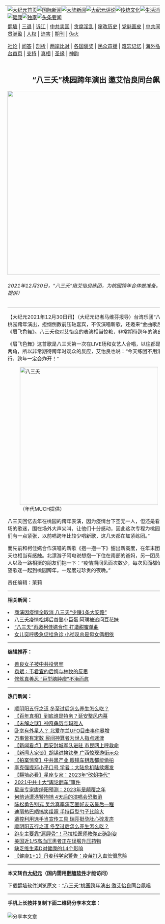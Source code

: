 <a name="1" id="1" target="_blank"></a><span id="1"></span>
<table align=center border="0"><tr><td colspan="2" VALIGN=TOP><a href="https://github.com/ycbkmj370/djy/blob/master/gb/nf1351518.md#1"><img src="https://raw.githubusercontent.com/ycbkmj370/www/master/t/djy/1.jpg" title="大纪元首页" alt="大纪元首页"></a><a href="https://github.com/ycbkmj370/djy/blob/master/gb/n24hr.md#1"><img src="https://raw.githubusercontent.com/ycbkmj370/www/master/t/djy/3.jpg" title="国际新闻" alt="国际新闻"></a><a href="https://github.com/ycbkmj370/djy/blob/master/gb/nsc413.md#1"><img src="https://raw.githubusercontent.com/ycbkmj370/www/master/t/djy/4.jpg" title="大陆新闻" alt="大陆新闻"></a><a href="https://github.com/ycbkmj370/djy/blob/master/gb/news392.md#1"><img src="https://raw.githubusercontent.com/ycbkmj370/www/master/t/djy/5.jpg" title="大纪元评论" alt="大纪元评论"></a><a href="https://github.com/ycbkmj370/djy/blob/master/gb/news2007.md#1"><img src="https://raw.githubusercontent.com/ycbkmj370/www/master/t/djy/6.jpg" title="传统文化" alt="传统文化"></a><a href="https://github.com/ycbkmj370/djy/blob/master/gb/news2008.md#1"><img src="https://raw.githubusercontent.com/ycbkmj370/www/master/t/djy/7.jpg" title="生活消费" alt="生活消费"></a><a href="https://github.com/ycbkmj370/djy/blob/master/gb/ncyule.md#1"><img src="https://raw.githubusercontent.com/ycbkmj370/www/master/t/djy/8.jpg" title="娱乐休闲" alt="娱乐休闲"></a><a href="https://github.com/ycbkmj370/djy/blob/master/gb/nsc1002.md#1"><img src="https://raw.githubusercontent.com/ycbkmj370/www/master/t/djy/9.jpg" title="健康" alt="健康"></a><a href="https://github.com/ycbkmj370/djy/blob/master/gb/nf6092.md#1"><img src="https://raw.githubusercontent.com/ycbkmj370/www/master/t/djy/10a.jpg" title="独家" alt="独家"></a><a href="https://github.com/ycbkmj370/djy/blob/master/gb/nf4514.md#1"><img src="https://raw.githubusercontent.com/ycbkmj370/www/master/t/djy/12a.jpg" title="头条要闻" alt="头条要闻"></a></td></tr>
<tr><td colspan="2" VALIGN=TOP><a target="_blank" href="https://github.com/ycbkmj370/www/blob/master/README.md?zsrh#1">翻墙</a> | <a target="_blank" href="https://github.com/ycbkmj370/djy/blob/master/gb/nf5657.md#1">三退</a> | <a target="_blank" href="https://github.com/ycbkmj370/djy/blob/master/gb/nf6124.md#1">诉江</a> | <a target="_blank" href="https://github.com/ycbkmj370/djy/blob/master/gb/nf1176117.md#1">中共卖国</a> | <a target="_blank" href="https://github.com/ycbkmj370/djy/blob/master/gb/nf5773.md#1">贪腐淫乱</a> | <a target="_blank" href="https://github.com/ycbkmj370/djy/blob/master/gb/nf1176115.md#1">窜改历史</a> | <a target="_blank" href="https://github.com/ycbkmj370/djy/blob/master/gb/nf1176107.md#1">党魁画皮</a> | <a target="_blank" href="https://github.com/ycbkmj370/djy/blob/master/gb/nf1320400.md#1">中共间谍</a> | <a target="_blank" href="https://github.com/ycbkmj370/djy/blob/master/gb/nf1176114.md#1">破坏传统</a> | <a target="_blank" href="https://github.com/ycbkmj370/ntdtv/blob/master/gb/prog447_1.md#1">恶贯满盈</a> | <a target="_blank" href="https://github.com/ycbkmj370/djy/blob/master/gb/ncid278.md#1">人权</a> | <a target="_blank" href="https://github.com/ycbkmj370/djy/blob/master/gb/nf1176111.md#1">迫害</a> | <a target="_blank" href="https://gitlab.com/szzdlab/mh-qikan/blob/master/README.md#1">期刊</a> | <a target="_blank" href="https://github.com/ycbkmj370/djy/blob/master/gb/nf5562.md#1">伪火</a></p><p><a target="_blank" href="https://github.com/ycbkmj370/djy/blob/master/gb/9p.md#1">社论</a> | <a target="_blank" href="https://github.com/ycbkmj370/djy/blob/master/gb/nf4378.md#1">问答</a> | <a target="_blank" href="https://github.com/ycbkmj370/djy/blob/master/gb/nf5792.md#1">剖析</a> | <a target="_blank" href="https://github.com/ycbkmj370/djy/blob/master/gb/nf5735.md#1">两岸比对</a> | <a target="_blank" href="https://github.com/ycbkmj370/djy/blob/master/gb/nf6119.md#1">各国褒奖</a> | <a target="_blank" href="https://github.com/ycbkmj370/djy/blob/master/gb/nf6120.md#1">民众声援</a> | <a target="_blank" href="https://github.com/ycbkmj370/djy/blob/master/gb/nf1188594.md#1">难忘记忆</a> | <a target="_blank" href="https://github.com/ycbkmj370/djy/blob/master/gb/nf3180.md#1">海外弘传</a> | <a target="_blank" href="https://github.com/ycbkmj370/djy/blob/master/gb/nf5410.md#1">万人上访</a> | <a target="_blank" href="https://github.com/ycbkmj370/www/blob/master/README.md?zsrh#1">平台首页</a> | <a target="_blank" href="https://github.com/ycbkmj370/djy/blob/master/gb/nf4386.md#1">支持</a> | <a target="_blank" href="https://github.com/ycbkmj370/djy/blob/master/gb/nf4389.md#1">真相</a> | <a target="_blank" href="https://github.com/ycbkmj370/djy/blob/master/gb/nf5790.md#1">圣缘</a> | <a target="_blank" href="https://github.com/ycbkmj370/djy/blob/master/gb/nf4786.md#1">神韵</a></td></tr>
<tr><td VALIGN=TOP width="626"><h2 align=center>“八三夭”桃园跨年演出 邀艾怡良同台飙唱</h2>
<img width="600" src="https://i.epochtimes.com/assets/uploads/2021/12/id13468727-2112300322291487-600x400.jpg" />
<h6>2021年12月30日，“八三夭”揪艾怡良练团，为桃园跨年合体做准备。（年代MUCH提供）
</h6>
<hr>
	<p>【大纪元2021年12月30日讯】（大纪元记者马维芬报导）台湾乐团“<ahref="https://github.com/ycbkmj370/djy/blob/master/gb/tag/%E5%85%AB%E4%B8%89%E5%A4%AD.md#1">八三夭</a>”独家在桃园跨年演出，担纲倒数前压轴嘉宾，不仅演唱新歌，还邀来“金曲歌后”艾怡良合唱《眉飞色舞》。八三夭也对艾怡良的表演相当惊艳，非常期待跨年的演出。</p>
<p>《眉飞色舞》这首歌是<ahref="https://github.com/ycbkmj370/djy/blob/master/gb/tag/%E5%85%AB%E4%B8%89%E5%A4%AD.md#1">八三夭</a>第一次在LIVE场和女艺人合唱，以往都是阿璞一人分饰两角，所以非常期待跨年时观众的反应，艾怡良也说：“今天练团不用灌酒就嗨到不行，跨年一定会炸开！”</p>
<figure id="attachment_13468729" aria-describedby="caption-attachment-13468729" style="width: 450px" class="wp-caption aligncenter"><a target="_blank" href="https://i.epochtimes.com/assets/uploads/2021/12/id13468729-2112300322271487.jpg"><img class="size-large wp-image-13468729" title="八三夭" src="https://i.epochtimes.com/assets/uploads/2021/12/id13468729-2112300322271487.jpg" alt="八三夭" width="450" b="600" /></a><figcaption id="caption-attachment-13468729" class="wp-caption-text">（年代MUCH提供）</figcaption></figure>
<p>八三夭回忆去年在桃园的跨年表演，因为疫情台下空无一人，但还是看到许多不得入场的歌迷，围在场外大声尖叫，让他们十分感动，因此这次专程为桃园准备新歌：“我们有一点紧张，以前唱跨年比较少唱新歌，这几天都在加紧练团。”</p>
<p>而先前和柯佳嬿合作演唱的新歌《抱一抱一下》甜出新高度，在年末团聚时刻，八三夭也相当有感触。北漂游子阿电说想抱一下住在南部的爸妈，另一团员刘逼也想和家人以及一路相挺的朋友们抱一下：“疫情期间见面次数少，每次见面都值得珍惜，也希望歌迷一起到桃园跨年，一起度过珍贵的夜晚。”</p>
<p>责任编辑：茉莉</p>
	
<hr>


<strong>相关新闻：</strong>
<li><a href="https://github.com/ycbkmj370/djy/blob/master/gb/20/6/23/n12207007.md#1">商演因疫情全取消 八三夭“少赚1条大安路”</a></li>
<li><a href="https://github.com/ycbkmj370/djy/blob/master/gb/21/11/9/n13364388.md#1">八三夭疫情松绑后首登小巨蛋 阿璞被追问豆花妹</a></li>
<li><a href="https://github.com/ycbkmj370/djy/blob/master/gb/21/11/19/n13385658.md#1">“八三夭”再邀柯佳嬿合作 打造甜蜜单曲</a></li>
<li><a href="https://github.com/ycbkmj370/djy/blob/master/gb/21/12/30/n13468385.md#1">女儿突呼吸急促挂急诊 小祯叹总是母女俩相依</a></li>
<hr>


<strong>编辑推荐：</strong>
<li><a href="https://github.com/upjkzu3674/djy/blob/master/gb/13/9/29/n3974789.md?dfh#1" target="_blank">善良女子被中共投男牢</a></li><li><a href="https://github.com/tsiac2612/djy/blob/master/gb/19/10/25/n11612784.md#1" target="_blank">袁斌：韦君宜的后悔与林牧的反思</a></li><li><a href="https://github.com/tsiac2612/djy/blob/master/gb/19/12/6/n11705340.md#1" target="_blank">修炼真善忍 “巨型脑肿瘤”不治而愈</a></li>
<hr>

<strong>热门新闻：</strong>
<li><a href="https://github.com/ycbkmj370/djy/blob/master/gb/21/12/25/n13458714.md#1">顺阴阳五行之道 冬至过后怎么养生怎么吃？</a></li>
<li><a href="https://github.com/ycbkmj370/djy/blob/master/gb/21/12/21/n13451605.md#1">【百年真相】到底谁是特务？延安整风内幕</a></li>
<li><a href="https://github.com/ycbkmj370/djy/blob/master/gb/21/12/23/n13456034.md#1">【未解之谜】神奇彝历与玛雅人</a></li>
<li><a href="https://github.com/ycbkmj370/djy/blob/master/gb/21/12/28/n13463985.md#1">卧室有外星人？ 北爱尔兰UFO目击事件暴增</a></li>
<li><a href="https://github.com/ycbkmj370/djy/blob/master/gb/21/12/13/n13435096.md#1">万事皆有定数 民间神算者为世人指点迷津</a></li>
<li><a href="https://github.com/ycbkmj370/djy/blob/master/gb/21/12/28/n13464908.md#1">【新闻看点】西安封城军队进驻 市民网上呼救命</a></li>
<li><a href="https://github.com/ycbkmj370/djy/blob/master/gb/21/12/29/n13466908.md#1">【新闻大家谈】胡锡进挨铁拳 广西惊现游街示众</a></li>
<li><a href="https://github.com/ycbkmj370/djy/blob/master/gb/21/12/29/n13466909.md#1">【拍案惊奇】中共黑产业 眼镜车钥匙都能偷拍</a></li>
<li><a href="https://github.com/ycbkmj370/djy/blob/master/gb/21/12/28/n13464137.md#1">李克强提邓小平口号 学者：大陆危机陆续爆发</a></li>
<li><a href="https://github.com/ycbkmj370/djy/blob/master/gb/21/12/28/n13463563.md#1">【翻墙必看】星座专家：2023年“改朝换代”</a></li>
<li><a href="https://github.com/ycbkmj370/djy/blob/master/gb/21/12/28/n13465065.md#1">2021中共十大“舆论翻车”事件</a></li>
<li><a href="https://github.com/ycbkmj370/djy/blob/master/gb/21/12/27/n13463104.md#1">星座专家唐绮阳预测：2023年是颠覆之年</a></li>
<li><a href="https://github.com/ycbkmj370/djy/blob/master/gb/21/12/29/n13465567.md#1">何韵诗遭港警拘捕 4天后的演唱会恐取消</a></li>
<li><a href="https://github.com/ycbkmj370/djy/blob/master/gb/21/12/28/n13464042.md#1">陈松勇告别式 吴念真率演艺圈好友送最后一程</a></li>
<li><a href="https://github.com/ycbkmj370/djy/blob/master/gb/21/12/27/n13463268.md#1">迪丽热巴晒搞笑组照 手持巨型勺子比脸大</a></li>
<li><a href="https://github.com/ycbkmj370/djy/blob/master/gb/21/12/28/n13463641.md#1">遭控利用选手当宣传工具 瑞莎挺孕肚心碎发声</a></li>
<li><a href="https://github.com/ycbkmj370/djy/blob/master/gb/21/12/25/n13458714.md#1">顺阴阳五行之道 冬至过后怎么养生怎么吃？</a></li>
<li><a href="https://github.com/ycbkmj370/djy/blob/master/gb/21/12/23/n13455108.md#1">跑步主要靠“肩胛骨”！马拉松医师教你正确跑姿</a></li>
<li><a href="https://github.com/ycbkmj370/djy/blob/master/gb/21/12/28/n13464681.md#1">美国近1/5高血压患者正在误服升压药物</a></li>
<li><a href="https://github.com/ycbkmj370/djy/blob/master/gb/21/12/28/n13464654.md#1">缺乏维生素D对健康的14个影响</a></li>
<li><a href="https://github.com/ycbkmj370/djy/blob/master/gb/21/12/28/n13463967.md#1">【健康1+1】丹麦科学家警告：疫苗打入血管很危险</a></li>
<hr>

<strong>本文转自<a href="https://www.epochtimes.com">大纪元</a>（国内需用<a href="https://github.com/ycbkmj370/www/blob/master/README.md#8">翻墙软件</a>才能访问）</strong><p>下载<a href="https://github.com/ycbkmj370/www/blob/master/README.md#8">翻墙软件</a>浏览原文：<a href="https://www.epochtimes.com/gb/21/12/30/n13468709.htm">“八三夭”桃园跨年演出 邀艾怡良同台飙唱</a></p><hr>

<strong>手机上长按并复制下面二维码分享本文章：</strong><br><br><img src="https://chart.apis.google.com/chart?cht=qr&chs=240x240&choe=UTF-8&chld=M|2&chl=https://github.com/ycbkmj370/djy/blob/master/gb/21/12/30/n13468709.md%231" title="分享本文章"></td><td VALIGN=TOP><a href="https://github.com/ycbkmj370/djy/blob/master/gb/16/1/21/n4622075.md?dfh#1" target="_blank"><img src="https://raw.githubusercontent.com/ycbkmj370/djy/master/gb/300/wei-f1.jpg" title="中共的伪火骗局"  alt="中共的伪火骗局"></a><br><a href="https://github.com/ycbkmj370/www/blob/master/README.md?dfh#9" target="_blank"><img src="https://raw.githubusercontent.com/ycbkmj370/djy/master/gb/300/yong-h.jpg" title="永恒的见证"  alt="永恒的见证"></a><br><a href="https://github.com/ycbkmj370/djy/blob/master/gb/13/9/29/n3974789.md?dfh#1" target="_blank"><img src="https://raw.githubusercontent.com/ycbkmj370/djy/master/gb/300/shang-lnz.jpg" title="善良女子被中共投男牢"  alt="善良女子被中共投男牢"></a><br><a href="https://github.com/ycbkmj370/djy/blob/master/gb/16/3/16/n4663449.md?dfh#1" target="_blank"><img src="https://raw.githubusercontent.com/ycbkmj370/djy/master/gb/300/huo-z3.jpg" title="警卫目击活摘器官"  alt="警卫目击活摘器官"></a><br><a href="https://github.com/ycbkmj370/djy/blob/master/gb/16/8/7/n8177641.md?dfh#1" target="_blank"><img src="https://raw.githubusercontent.com/ycbkmj370/djy/master/gb/300/huo-z4.jpg" title="证人描述活摘恐怖"  alt="证人描述活摘恐怖"></a><br><a href="https://github.com/ycbkmj370/djy/blob/master/gb/10/4/19/n2881569.md?dfh#1" target="_blank"><img src="https://raw.githubusercontent.com/ycbkmj370/djy/master/gb/300/huo-z1.jpg" title="揭开活摘器官黑幕"  alt="揭开活摘器官黑幕"></a><br><a href="https://github.com/ycbkmj370/djy/blob/master/gb/10/11/7/n3077476.md?dfh#1" target="_blank"><img src="https://raw.githubusercontent.com/ycbkmj370/djy/master/gb/300/ma-ks.jpg" title="马克思的成魔之路"  alt="马克思的成魔之路"></a><br><a href="https://github.com/ycbkmj370/djy/blob/master/gb/14/6/9/n4173977.md?dfh#1" target="_blank"><img src="https://raw.githubusercontent.com/ycbkmj370/djy/master/gb/300/chang-zs.jpg" title="藏字石 蕴天机"  alt="藏字石 蕴天机"></a><br><a href="https://github.com/ycbkmj370/djy/blob/master/gb/18/5/10/n10381511.md?dfh#1" target="_blank"><img src="https://raw.githubusercontent.com/ycbkmj370/djy/master/gb/300/st1.jpg" title="关注三亿人三退"  alt="关注三亿人三退"></a><br><a href="https://github.com/ycbkmj370/djy/blob/master/gb/18/3/21/n10237682.md?dfh#1" target="_blank"><img src="https://raw.githubusercontent.com/ycbkmj370/djy/master/gb/300/jie-t.jpg" title="解体中共复兴中华"  alt="解体中共复兴中华"></a><br><a href="https://github.com/ycbkmj370/djy/blob/master/gb/9/2/9/n2422991.md?dfh#1" target="_blank"><img src="https://raw.githubusercontent.com/ycbkmj370/djy/master/gb/300/gao-zs.jpg" title="中共迫害良心律师"  alt="中共迫害良心律师"></a><br><a href="https://github.com/ycbkmj370/djy/blob/master/gb/18/12/9/n10900044.md?dfh#1" target="_blank"><img src="https://raw.githubusercontent.com/ycbkmj370/djy/master/gb/300/sj1.jpg" title="三百多万人举报江泽民"  alt="三百多万人举报江泽民"></a><br><a href="https://github.com/ycbkmj370/djy/blob/master/gb/18/8/28/n10672014.md?dfh#1" target="_blank"><img src="https://raw.githubusercontent.com/ycbkmj370/djy/master/gb/300/sj2.jpg" title="这些官员为何起诉江泽民"  alt="这些官员为何起诉江泽民"></a><br><a href="https://github.com/ycbkmj370/djy/blob/master/gb/8/12/18/n2367165.md?dfh#1" target="_blank"><img src="https://raw.githubusercontent.com/ycbkmj370/djy/master/gb/300/liangan.jpg" title="海峡两岸的强烈对比"  alt="海峡两岸的强烈对比"></a><br><a href="https://github.com/ycbkmj370/djy/blob/master/gb/15/12/10/n4593139.md?dfh#1" target="_blank"><img src="https://raw.githubusercontent.com/ycbkmj370/djy/master/gb/300/jia-ndzl.jpg" title="加拿大总理的贺信"  alt="加拿大总理的贺信"></a><br><a href="https://github.com/ycbkmj370/djy/blob/master/gb/11/6/17/n3289382.md?dfh#1" target="_blank"><img src="https://raw.githubusercontent.com/ycbkmj370/djy/master/gb/300/xiao-wd.jpg" title="探寻真相兼听则明"  alt="探寻真相兼听则明"></a><br><a href="https://github.com/ycbkmj370/djy/blob/master/gb/18/10/27/n10812623.md?dfh#1" target="_blank"><img src="https://raw.githubusercontent.com/ycbkmj370/djy/master/gb/300/yindu.jpg" title="印度媒体报道东方"  alt="印度媒体报道东方"></a><br><a href="https://github.com/ycbkmj370/djy/blob/master/gb/18/6/9/n10469652.md?dfh#1" target="_blank"><img src="https://raw.githubusercontent.com/ycbkmj370/djy/master/gb/300/xie-j.jpg" title="不一样的海外校园"  alt="不一样的海外校园"></a><br><a href="https://github.com/ycbkmj370/djy/blob/master/gb/7/4/5/n1669415.md?dfh#1" target="_blank"><img src="https://raw.githubusercontent.com/ycbkmj370/djy/master/gb/300/li-up.jpg" title="从大师到徒弟的传奇"  alt="从大师到徒弟的传奇"></a><br><a href="https://github.com/ycbkmj370/djy/blob/master/gb/17/5/26/n9191512.md?dfh#1" target="_blank"><img src="https://raw.githubusercontent.com/ycbkmj370/djy/master/gb/300/zfl2.jpg" title="亿万人与东方一本奇书"  alt="亿万人与东方一本奇书"></a><br><a href="https://github.com/ycbkmj370/djy/blob/master/gb/13/11/27/n4020290.md?dfh#1" target="_blank"><img src="https://raw.githubusercontent.com/ycbkmj370/djy/master/gb/300/zhen-h.jpg" title="大陆见不到的震撼场面"  alt="大陆见不到的震撼场面"></a><br><a href="https://github.com/ycbkmj370/djy/blob/master/gb/15/7/17/n4482910.md?dfh#1" target="_blank"><img src="https://raw.githubusercontent.com/ycbkmj370/djy/master/gb/300/dalu-sk.jpg" title="人心向善 大陆当初盛况"  alt="人心向善 大陆当初盛况"></a><br><a href="https://github.com/ycbkmj370/djy/blob/master/gb/19/1/5/n10955468.md?dfh#1" target="_blank"><img src="https://raw.githubusercontent.com/ycbkmj370/djy/master/gb/300/zfl1.jpg" title="追寻真理 这书讲什么"  alt="追寻真理 这书讲什么"></a><br><a href="https://github.com/ycbkmj370/www/blob/master/README.md?dfh#1" target="_blank"><img src="https://raw.githubusercontent.com/ycbkmj370/djy/master/gb/300/fq1.jpg" title="下载免费翻墙软件"  alt="下载免费翻墙软件"></a><br></td></tr></table>
